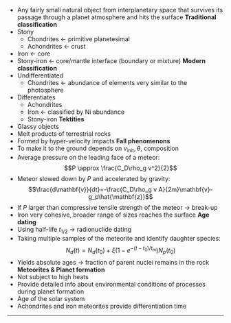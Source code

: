 - Any fairly small natural object from interplanetary space that survives its passage through a planet atmosphere and hits the surface
**Traditional classification**
- Stony
	- Chondrites $\leftarrow$ primitive planetesimal
	- Achondrites $\leftarrow$ crust
- Iron $\leftarrow$ core
- Stony-iron $\leftarrow$ core/mantle interface (boundary or mixture)
**Modern classification**
- Undifferentiated
	- Chondrites $\leftarrow$ abundance of elements very similar to the photosphere
- Differentiates
	- Achondrites
	- Iron $\leftarrow$ classified by $\mathrm{Ni}$ abundance
	- Stony-iron
**Tektities**
- Glassy objects
- Melt products of terrestrial rocks
- Formed by hyper-velocity impacts
**Fall phenomenons**
- To make it to the ground depends on $v_{\mathrm{init}}, \theta$, composition
- Average pressure on the leading face of a meteor: $$P \approx \frac{C_D\rho_g v^2}{2}$$
- Meteor slowed down by $P$ and accelerated by gravity: $$\frac{d\mathbf{v}}{dt}=-\frac{C_D\rho_g v A}{2m}\mathbf{v}-g_p\hat{\mathbf{z}}$$
- If $P$ larger than compressive tensile strength of the meteor $\rightarrow$ break-up
- Iron very cohesive, broader range of sizes reaches the surface
**Age dating**
- Using half-life $t_{1/2}$ $\rightarrow$ radionuclide dating
- Taking multiple samples of the meteorite and identify daughter species: $$N_d(t)=N_d(t_0)+\xi(1-e^{-(t-t_0)/t_m})N_p(t_0)$$
- Yields absolute ages $\rightarrow$ fraction of parent nuclei remains in the rock
**Meteorites & Planet formation**
- Not subject to high heats
- Provide detailed info about environmental conditions of processes during planet formation
- Age of the solar system
- Achondrites and iron meteorites provide differentiation time
---

